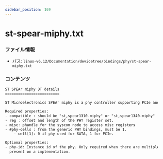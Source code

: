 ```yaml
---
sidebar_position: 169
---
```

# st-spear-miphy.txt

### ファイル情報

- パス: `linux-v6.12/Documentation/devicetree/bindings/phy/st-spear-miphy.txt`

### コンテンツ

```txt
ST SPEAr miphy DT details
=========================

ST Microelectronics SPEAr miphy is a phy controller supporting PCIe and SATA.

Required properties:
- compatible : should be "st,spear1310-miphy" or "st,spear1340-miphy"
- reg : offset and length of the PHY register set.
- misc: phandle for the syscon node to access misc registers
- #phy-cells : from the generic PHY bindings, must be 1.
	- cell[1]: 0 if phy used for SATA, 1 for PCIe.

Optional properties:
- phy-id: Instance id of the phy. Only required when there are multiple phys
  present on a implementation.

```

